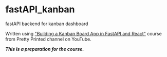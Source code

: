 # fastAPI_kanban
fastAPI backend for kanban dashboard

Written using ["Building a Kanban Board App in FastAPI and React"](https://www.youtube.com/watch?v=tX0h1PQgWPw&list=WL&index=32&t=18s&ab_channel=PrettyPrinted) course from Pretty Printed channel on YouTube.


***This is a preparation for the course.***
